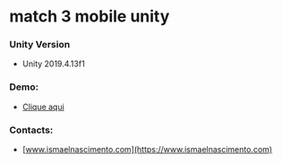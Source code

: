 # match 3 mobile unity

### Unity Version

- Unity 2019.4.13f1

###  Demo:
- [Clique aqui](https://github.com/ismaelash/match3-mobile-unity/tree/main/Demo)

###  Contacts:
- [www.ismaelnascimento.com](https://www.ismaelnascimento.com)
